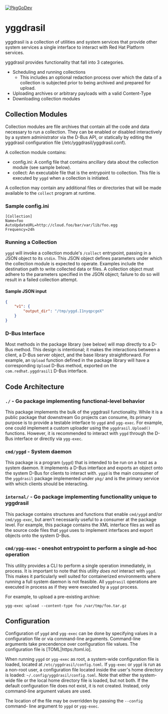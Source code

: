 [![PkgGoDev](https://pkg.go.dev/badge/github.com/redhatinsights/yggdrasil)](https://pkg.go.dev/github.com/redhatinsights/yggdrasil)

# yggdrasil

yggdrasil is a collection of utilities and system services that provide other
system services a single interface to interact with Red Hat Platform services.

yggdrasil provides functionality that fall into 3 categories.

* Scheduling and running collections
  * This includes an optional redaction process over which the data of a
    collection is subjected prior to being archived and prepared for upload.
* Uploading archives or arbitrary payloads with a valid Content-Type
* Downloading collection modules

## Collection Modules

Collection modules are file archives that contain all the code and data
necessary to run a collection. They can be enabled or disabled interactively by
a system administrator via the D-Bus API, or statically by editing the yggdrasil
configuration file (/etc/yggdrasil/yggdrasil.conf).

A collection module contains:

* config.ini: A config file that contains ancillary data about the collection
  module (see sample below).
* collect: An executable file that is the entrypoint to collection. This file is
  executed by `yggd` when a collection is initiated.

A collection may contain any additional files or directories that will be made
available to the `collect` program at runtime.

### Sample config.ini

```
[Collection]
Name=foo
AutoUpdateURL=http://cloud.foo/bar/var/lib/foo.egg
Frequency=24h
```

### Running a Collection

`yggd` will invoke a collection module's `/collect` entrypoint, passing in a
JSON object to its `stdin`. This JSON object defines parameters under which the
collection module is expected to operate. Examples include the destination path
to write collected data or files. A collection object must adhere to the
parameters specified in the JSON object; failure to do so will result in a
failed collection attempt.

#### Sample JSON input

```json
{
    "v1": {
        "output_dir": "/tmp/yggd.I1nyqpcgeX"
    }
}
```

### D-Bus Interface

Most methods in the package library (see below) will map directly to a D-Bus
method. This design is intentional; it makes the interactions between a client,
a D-Bus server object, and the base library straightforward. For example, an
`Upload` function defined in the package library will have a corresponding
`Upload` D-Bus method, exported on the `com.redhat.yggdrasil1` D-Bus interface.

## Code Architecture

### `./` - Go package implementing functional-level behavior

This package implements the bulk of the yggdrasil functionality. While it is a
public package that downstream Go projects can consume, its primary purpose is
to provide a testable interface to `yggd` and `ygg-exec`. For example, one could
implement a custom uploader using the `yggdrasil.Upload()` functions. However,
it is recommended to interact with `yggd` through the D-Bus interface or
directly via `ygg-exec`.

### `cmd/yggd` - System daemon

This package is a program (`yggd`) that is intended to be run on a host as a
system daemon. It implements a D-Bus interface and exports an object onto the
system D-Bus for clients to interact with. `yggd` is the main consumer of the 
`yggdrasil` package implemented under `pkg/` and is the primary service with
which clients should be interacting.

### `internal/` - Go package implementing functionality unique to yggdrasil

This package contains structures and functions that enable `cmd/yggd` and/or
`cmd/ygg-exec`, but aren't necessarily useful to a consumer at the package
level. For example, this package contains the XML interface files as well as the
source code files that `yggd` uses to implement interfaces and export objects
onto the system D-Bus.

### `cmd/ygg-exec` - oneshot entrypoint to perform a single ad-hoc operation

This utility provides a CLI to perform a single operation immediately, in
process. It is important to note that this utility *does not* interact with
`yggd`. This makes it particularly well suited for containerized environments
where  running a full system daemon is not feasible. All `yggdrasil` operations
are executed in process as if they were executed by a `yggd` process.

For example, to upload a pre-existing archive:

`ygg-exec upload --content-type foo /var/tmp/foo.tar.gz`

## Configuration

Configuration of `yggd` and `ygg-exec` can be done by specifying values in a
configuration file or via command-line arguments. Command-line arguments take
precendence over configuration file values. The configuration file is
[TOML|https:/toml.io].

When running `yggd` or `ygg-exec` as root, a system-wide configuration file is
loaded, located at `/etc/yggdrasil/config.toml`. If `ygg-exec` or `yggd` is run
as a non-root user, a configuration file located inside the user's home
directory is loaded: `~/.config/yggdrasil/config.toml`. Note that either the
system-wide file or the local home directory file is loaded, but not both. If
the default configuration file does not exist, it is not created. Instead, only
command-line argument values are used.

The location of the file may be overridden by passing the `--config` command-
line argument to `yggd` or `ygg-exec`.
